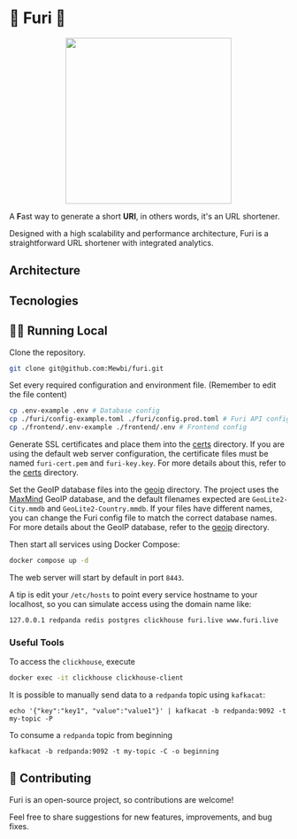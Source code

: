 # 🦀 Furi 🦀

<p align="center">
    <img src="./assets/logo-wide.png" height="300">
</p>

A **F**ast way to generate a short **URI**, in others words, it's an URL shortener.

Designed with a high scalability and performance architecture, Furi is a straightforward URL shortener with integrated analytics.

## Architecture

## Tecnologies

## 🏃‍♂️ Running Local

Clone the repository.
```sh
git clone git@github.com:Mewbi/furi.git
```

Set every required configuration and environment file. (Remember to edit the file content)
```sh
cp .env-example .env # Database config
cp ./furi/config-example.toml ./furi/config.prod.toml # Furi API config
cp ./frontend/.env-example ./frontend/.env # Frontend config
```

Generate SSL certificates and place them into the [certs](./certs/) directory. If you are using the default web server configuration, the certificate files must be named `furi-cert.pem` and `furi-key.key`. For more details about this, refer to the [certs](./certs/) directory.

Set the GeoIP database files into the [geoip](./furi/geoip/) directory. The project uses the [MaxMind](https://www.maxmind.com/en/home) GeoIP database, and the default filenames expected are `GeoLite2-City.mmdb` and `GeoLite2-Country.mmdb`. If your files have different names, you can change the Furi config file to match the correct database names. For more details about the GeoIP database, refer to the [geoip](./furi/geoip/) directory.

Then start all services using Docker Compose:
```sh
docker compose up -d
```

The web server will start by default in port `8443`.

A tip is edit your `/etc/hosts` to point every service hostname to your localhost, so you can simulate access using the domain name like:

```
127.0.0.1 redpanda redis postgres clickhouse furi.live www.furi.live
```

### Useful Tools

To access the `clickhouse`, execute

```sh
docker exec -it clickhouse clickhouse-client
```

It is possible to manually send data to a `redpanda` topic using `kafkacat`:

```
echo '{"key":"key1", "value":"value1"}' | kafkacat -b redpanda:9092 -t my-topic -P
``` 

To consume a `redpanda` topic from beginning
```
kafkacat -b redpanda:9092 -t my-topic -C -o beginning
```

## 🤝 Contributing

Furi is an open-source project, so contributions are welcome!

Feel free to share suggestions for new features, improvements, and bug fixes.